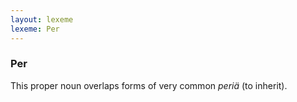 ```yaml
---
layout: lexeme
lexeme: Per
---
```


###  Per 
This proper noun overlaps forms of very common *periä* (to inherit).


